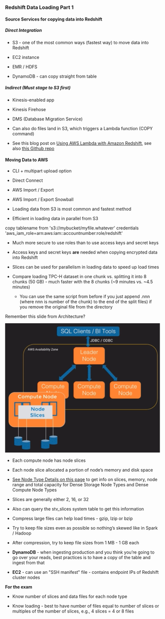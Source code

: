 ### Redshift Data Loading Part 1

#### Source Services for copying data into Redshift 

##### Direct Integration

* S3 - one of the most common ways (fastest way) to move data into Redshift

* EC2 instance

* EMR / HDFS

* DynamoDB - can copy straight from table

##### Indirect (Must stage to S3 first)

* Kinesis-enabled app

* Kinesis Firehose

* DMS (Database Migration Service)

* Can also do files land in S3, which triggers a Lambda function (COPY command)

* See this blog post on [Using AWS Lambda with Amazon Redshift](https://aws.amazon.com/blogs/big-data/a-zero-administration-amazon-redshift-database-loader/), see also [this Github repo](http://github.com/awslabs/aws-lambda-redshift-loader)

#### Moving Data to AWS

* CLI + multipart upload option

* Direct Connect 

* AWS Import / Export

* AWS Import / Export Snowball

* Loading data from S3 is most common and fastest method

* Efficient in loading data in parallel from S3

copy tablename from 's3://mybucket/myfile.whatever' credentials 'aws_iam_role=arn:aws:iam::accountnumber:role/redshift'

* Much more secure to use roles than to use access keys and secret keys

* Access keys and secret keys **are** needed when copying encrypted data into Redshift

* Slices can be used for parallelism in loading data to speed up load times

* Compare loading TPC-H dataset in one chunk vs. splitting it into 8 chunks (50 GB) - much faster with the 8 chunks (~9 minutes vs. ~4.5 minutes)

    * You can use the same script from before if you just append .nnn (where nnn is number of the chunk) to the end of the split files) if you remove the original file from the directory



Remember this slide from Architecture?

![image alt text](../images/domain4_2.png)

* Each compute node has node slices

* Each node slice allocated a portion of node’s memory and disk space

* [See Node Type Details on this page](http://docs.aws.amazon.com/redshift/latest/mgmt/working-with-clusters.html) to get info on slices, memory, node range and total capacity for Dense Storage Node Types and Dense Compute Node Types

* Slices are generally either 2, 16, or 32

* Also can query the stv_slices system table to get this information

* Compress large files can help load times - gzip, lzip or bzip

* Try to keep file sizes even as possible so nothing’s skewed like in Spark / Hadoop

* After compression, try to keep file sizes from 1 MB - 1 GB each

* **DynamoDB** - when ingesting production and you think you’re going to go over your reads, best practices is to have a copy of the table and ingest from that

* **EC2** - can use an "SSH manifest" file - contains endpoint IPs of Redshift cluster nodes

**For the exam**

* Know number of slices and data files for each node type

* Know loading - best to have number of files equal to number of slices or multiples of the number of slices, e.g., 4 slices = 4 or 8 files

